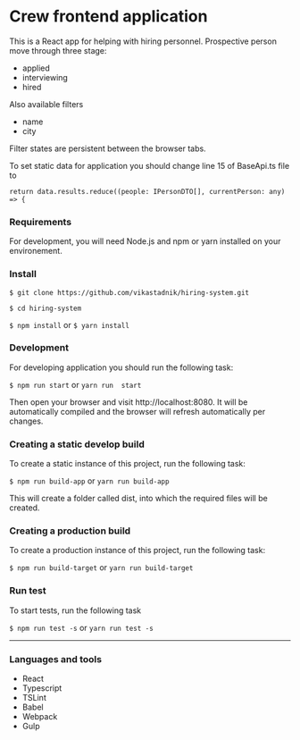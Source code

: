 # Crew frontend application

This is a React app for helping with hiring personnel.
Prospective person move through three stage:
* applied
* interviewing
* hired

Also available filters
* name
* city

Filter states are persistent between the browser tabs.

To set static data for application you should change line 15 of BaseApi.ts file to 

`return data.results.reduce((people: IPersonDTO[], currentPerson: any) => {`

### Requirements
For development, you will need Node.js and npm or yarn installed on your environement.

### Install
`$ git clone https://github.com/vikastadnik/hiring-system.git`

`$ cd hiring-system`

`$ npm install` or `$ yarn install`

### Development
For developing application you should run the following task:

`$ npm run start` or `yarn run  start`

Then open your browser and visit http://localhost:8080. It will be automatically compiled and the browser will refresh automatically per changes.

### Creating a static develop build

To create a static instance of this project, run the following task:

`$ npm run build-app` or `yarn run build-app`

This will create a folder called dist, into which the required files will be created.

### Creating a production  build

To create a production instance of this project, run the following task:

`$ npm run build-target` or `yarn run build-target`

### Run test

To start tests, run the following task

`$ npm run test -s` or `yarn run test -s`

___

### Languages and tools
* React
* Typescript
* TSLint
* Babel
* Webpack
* Gulp
